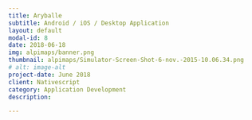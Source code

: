 ```yaml
---
title: Aryballe
subtitle: Android / iOS / Desktop Application
layout: default
modal-id: 8
date: 2018-06-18
img: alpimaps/banner.png
thumbnail: alpimaps/Simulator-Screen-Shot-6-nov.-2015-10.06.34.png
# alt: image-alt
project-date: June 2018
client: Nativescript
category: Application Development
description:  

---
```

